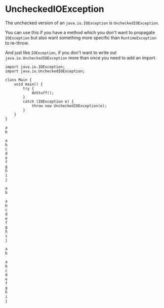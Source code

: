 # UncheckedIOException

The unchecked version of an `java.io.IOException` is `UncheckedIOException`.

You can use this if you have a method which you don't want to propagate `IOException` but
also want something more specific than `RuntimeException` to re-throw.


And just like `IOException`, if you don't want to write 
out `java.io.UncheckedIOException` more than once you need to add an import.

```java,no_run
import java.io.IOException;
import java.io.UncheckedIOException;

class Main {
    void main() {
        try {
            doStuff();
        }
        catch (IOException e) {
            throw new UncheckedIOException(e);
        }
    }
}
```


```java,does_not_compile
a
b
```


```java,does_not_compile
a
b
c
d
e
f
g
h
i
j
```

```java,panics
a
b
```


```java,panics
a
b
c
d
e
f
g
h
i
j
```

```java,not_desired_behavior
a
b
```


```java,not_desired_behavior
a
b
c
d
e
f
g
h
i
j
```
